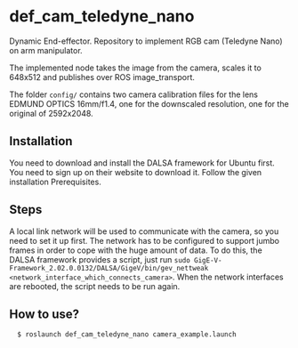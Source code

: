 # def_cam_teledyne_nano

Dynamic End-effector. Repository to implement RGB cam (Teledyne Nano) on arm manipulator.

The implemented node takes the image from the camera, scales it to 648x512 and publishes over ROS image_transport.

The folder ```config/``` contains two camera calibration files for the lens EDMUND OPTICS 16mm/f1.4, one for the downscaled resolution, one for the original of 2592x2048.


## Installation

You need to download and install the DALSA framework for Ubuntu first. You need to sign up on their website to download it.
Follow the given installation Prerequisites.


## Steps

A local link network will be used to communicate with the camera, so you need to set it up first. The network has to be configured to support jumbo frames in order to cope
with the huge amount of data. To do this, the DALSA framework provides a script, just run ```sudo GigE-V-Framework_2.02.0.0132/DALSA/GigeV/bin/gev_nettweak <network_interface_which_connects_camera>```. When the network interfaces are rebooted, the script needs to be run again.


## How to use?

```bash
  $ roslaunch def_cam_teledyne_nano camera_example.launch
```


